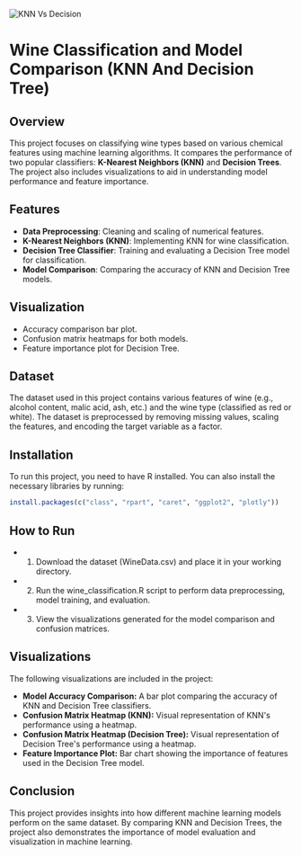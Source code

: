 
![KNN Vs Decision](https://github.com/user-attachments/assets/e0be9634-692f-485f-a416-6d231be13048)


# Wine Classification and Model Comparison (KNN And Decision Tree)

## Overview

This project focuses on classifying wine types based on various chemical features using machine learning algorithms. It compares the performance of two popular classifiers: **K-Nearest Neighbors (KNN)** and **Decision Trees**. The project also includes visualizations to aid in understanding model performance and feature importance.

## Features

- **Data Preprocessing**: Cleaning and scaling of numerical features.
- **K-Nearest Neighbors (KNN)**: Implementing KNN for wine classification.
- **Decision Tree Classifier**: Training and evaluating a Decision Tree model for classification.
- **Model Comparison**: Comparing the accuracy of KNN and Decision Tree models.

## Visualization
- Accuracy comparison bar plot.
- Confusion matrix heatmaps for both models.
- Feature importance plot for Decision Tree.

## Dataset

The dataset used in this project contains various features of wine (e.g., alcohol content, malic acid, ash, etc.) and the wine type (classified as red or white). The dataset is preprocessed by removing missing values, scaling the features, and encoding the target variable as a factor.

## Installation

To run this project, you need to have R installed. You can also install the necessary libraries by running:

```R
install.packages(c("class", "rpart", "caret", "ggplot2", "plotly"))
```
## How to Run

- 1. Download the dataset (WineData.csv) and place it in your working directory.
- 2. Run the wine_classification.R script to perform data preprocessing, model training, and evaluation.
- 3. View the visualizations generated for the model comparison and confusion matrices.


## Visualizations
The following visualizations are included in the project:

- **Model Accuracy Comparison:** A bar plot comparing the accuracy of KNN and Decision Tree classifiers.
- **Confusion Matrix Heatmap (KNN):** Visual representation of KNN's performance using a heatmap.
- **Confusion Matrix Heatmap (Decision Tree):** Visual representation of Decision Tree's performance using a heatmap.
- **Feature Importance Plot:** Bar chart showing the importance of features used in the Decision Tree model.

## Conclusion
This project provides insights into how different machine learning models perform on the same dataset. By comparing KNN and Decision Trees, the project also demonstrates the importance of model evaluation and visualization in machine learning.



